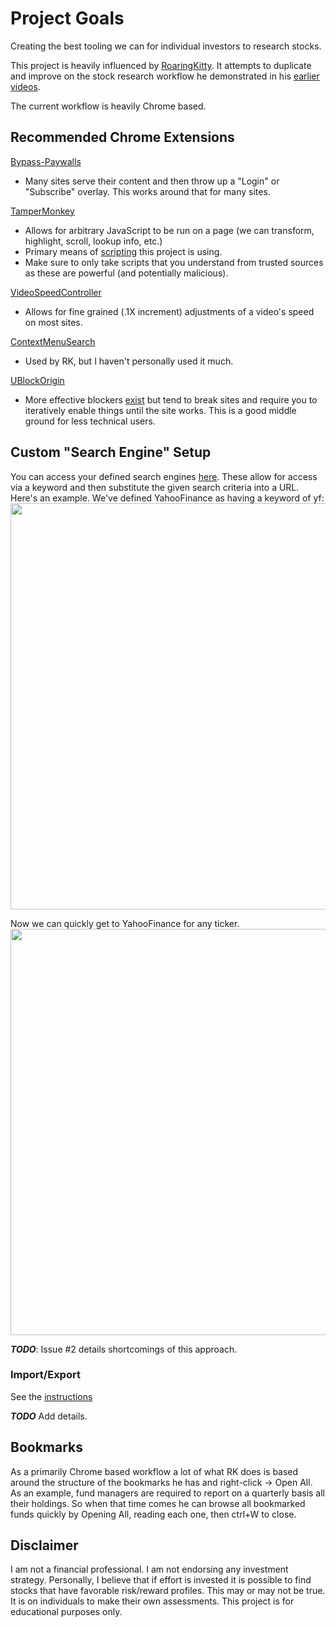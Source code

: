 # Project Goals

Creating the best tooling we can for individual investors to research stocks.

This project is heavily influenced by [RoaringKitty](https://www.youtube.com/c/RoaringKitty/videos). It attempts to duplicate and improve on the stock research workflow he demonstrated in his [earlier](https://www.youtube.com/watch?v=x2CBcthRVKE) [videos](https://www.youtube.com/watch?v=7wjWnMcdnlQ&t=3s).

The current workflow is heavily Chrome based. 

## Recommended Chrome Extensions

[Bypass-Paywalls](https://github.com/iamadamdev/bypass-paywalls-chrome)
* Many sites serve their content and then throw up a "Login" or "Subscribe" overlay. This works around that for many sites. 

[TamperMonkey](https://chrome.google.com/webstore/detail/tampermonkey/dhdgffkkebhmkfjojejmpbldmpobfkfo)
* Allows for arbitrary JavaScript to be run on a page (we can transform, highlight, scroll, lookup info, etc.)
* Primary means of [scripting](https://github.com/SimianAstronaut7/Project_Simian_Astronaut/tree/main/GreaseMonkey) this project is using.
* Make sure to only take scripts that you understand from trusted sources as these are powerful (and potentially malicious).

[VideoSpeedController](https://chrome.google.com/webstore/detail/video-speed-controller/nffaoalbilbmmfgbnbgppjihopabppdk)
* Allows for fine grained (.1X increment) adjustments of a video's speed on most sites.

[ContextMenuSearch](https://chrome.google.com/webstore/detail/context-menu-search/ocpcmghnefmdhljkoiapafejjohldoga) 
* Used by RK, but I haven't personally used it much. 

[UBlockOrigin](https://chrome.google.com/webstore/detail/ublock-origin/cjpalhdlnbpafiamejdnhcphjbkeiagm)
* More effective blockers [exist](https://chrome.google.com/webstore/detail/umatrix/ogfcmafjalglgifnmanfmnieipoejdcf) but tend to break sites and require you to iteratively enable things until the site works. This is a good middle ground for less technical users.

## Custom "Search Engine" Setup

You can access your defined search engines [here](chrome://settings/searchEngines?search=search+engines). These allow for access via a keyword and then substitute the given search criteria into a URL. Here's an example. We've defined YahooFinance as having a keyword of yf:
<img src="https://github.com/SimianAstronaut7/Project_Simian_Astronaut/blob/main/img/SearchEngine_YahooFinance_Definition.PNG" width="650"/>


Now we can quickly get to YahooFinance for any ticker. 
<img src="https://github.com/SimianAstronaut7/Project_Simian_Astronaut/blob/main/gif/SearchEngine_HotKey.gif" width="650"/>


***TODO***: Issue #2 details shortcomings of this approach. 

### Import/Export
See the [instructions](https://github.com/SimianAstronaut7/Project_Simian_Astronaut/tree/main/SearchEngines)


***TODO*** Add details. 

## Bookmarks
As a primarily Chrome based workflow a lot of what RK does is based around the structure of the bookmarks he has and right-click -> Open All. As an example, fund managers are required to report on a quarterly basis all their holdings. So when that time comes he can browse all bookmarked funds quickly by Opening All, reading each one, then ctrl+W to close. 





## Disclaimer
I am not a financial professional. I am not endorsing any investment strategy. Personally, I  believe that if effort is invested it is possible to find stocks that have favorable risk/reward profiles. This may or may not be true. It is on individuals to make their own assessments. This project is for educational purposes only. 
